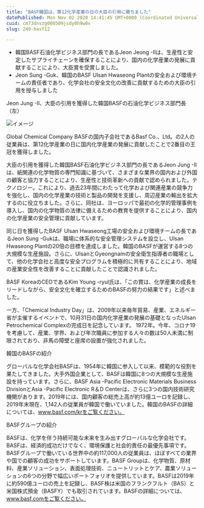 ```yaml
---
title: "BASF韓国は、第12化学産業の日の大臣の引用に勝ちました"
datePublished: Mon Nov 02 2020 14:41:45 GMT+0000 (Coordinated Universal Time)
cuid: cm73dnvzg000509jsdy0h9w8v
slug: 249-basf12

---
```



- 韓国BASF石油化学ビジネス部門の長であるJeon Jeong -Ilは、生産性と安定したサプライチェーンを確保することにより、国内の化学産業の発展に貢献することにより、大臣賞を受賞しました。
- Jeon Sung -Guk、韓国のBASF Ulsan Hwaseong Plantの安全および環境チームの責任者であり、化学会社の安全文化の改善に貢献するための大臣の引用を授与しました

Jeon Jung -Il、大臣の引用を獲得した韓国BASFの石油化学ビジネス部門長（左）

![イメージ](https://cdn.hashnode.com/res/hashnode/image/upload/v1739453432070/204e8760-5e82-4227-a859-bfef3794f60f.png)

Global Chemical Company BASFの国内子会社であるBasf Co.、Ltd。の2人の従業員は、第12化学産業の日に国内化学産業の発展に貢献したことで2番目の王冠を獲得しました。

大臣の引用を獲得した韓国BASF石油化学ビジネス部門の長であるJeon Jung -Ilは、紙関連の化学物質の専門知識に基づいて、さまざまな業界の国内および外国の顧客と協力することにより、生産性と技術革新への貢献で認められました。テクノロジー。これにより、過去23年間にわたって化学および関連産業の競争力を強化し、国内の化学産業の技術と製品の開発を支援し、周辺産業の輸出を拡大するのに役立ちました。さらに、同社は、ヨーロッパで最初の化学的管理事例を導入し、国内の化学物質の法律に備えるための教育を提供することにより、国内の化学産業の安全管理に貢献しています。

同じ日を獲得したBASF Ulsan Hwaseong工場の安全および環境チームの長であるJeon Sung -Gukは、職場に体系的な安全管理システムを設立し、Ulsan Hwaseong Plantの20倍の目標を達成しました。韓国のBASFが運営する8つの大規模な生産施設。さらに、UlsanとGyeongnamの安全衛生指導者の職場として、他の化学会社と高度な安全プログラムを積極的に共有することにより、地域の産業安全性を改善することに貢献したことで認識されました。

BASF KoreaのCEOであるKim Young -ryul氏は、「この賞は、化学産業の成長をリードしながら、安全文化を確立するためのBASFの努力の結果です」と述べました。

一方、「Chemical Industry Day」は、2009年以来毎年貿易、産業、エネルギー省が主催するイベントで、10月31日の国内化学産業の発展の基礎となったUlsan Petrochemical Complexの完成日を記念しています。 1972年。今年、コロナ19を考慮して、産業、学界、および年次職員に参加する人々の数は50人未満に制限されており、非馬の障壁と座席の設置が強化されました。

韓国のBASFの紹介

グローバルな化学会社BASFは、1954年に韓国に参入して以来、模範的な役割を果たしてきました。大手外国企業として、BASFは韓国に8つの大規模な生産施設を持っています。さらに、BASF Asia -Pacific Electronic Materials Business DivisionとAsia -Pacific Electronic R＆D Centerは、さらに3つの国内技術研究機関があります。2019年には、国内顧客の総売上高が約13億ユーロを記録し、2019年末現在、1,142人の従業員が韓国で働いていました。韓国のBASFの詳細については、www.basf.com/krをご覧ください。

BASFグループの紹介

BASFは、化学を伴う持続可能な未来を生み出すグローバルな化学会社です。BASFは、経済的成功だけでなく、環境保護と社会的責任の最優先事項です。BASFグループで働いている世界中の約117,000人の従業員は、ほぼすべての業界や国での顧客の成功をサポートしています。BASF Groupは、化学物質、原材料、産業ソリューション、表面処理技術、ニュートリットとケア、農業ソリューションの6つの分野で幅広いポートフォリオを提供しています。BASFは2019年に約590億ユーロの売上を記録し、BASF株は米国のフランクフルト（BAS）と米国株式預金（BASFY）でも取引されています。BASFの詳細については、www.basf.comをご覧ください。